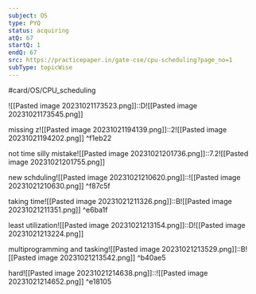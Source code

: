 ```yaml
---
subject: OS
type: PYQ
status: acquiring
atQ: 67
startQ: 1
endQ: 67
src: https://practicepaper.in/gate-cse/cpu-scheduling?page_no=1
subType: topicWise
---
```

#card/OS/CPU_scheduling


![[Pasted image 20231021173523.png]]::D![[Pasted image 20231021173545.png]] <!--SR:!2023-10-27,4,270-->

missing z![[Pasted image 20231021194139.png]]::2![[Pasted image 20231021194202.png]] ^f1eb22

not time silly mistake![[Pasted image 20231021201736.png]]::7.2![[Pasted image 20231021201755.png]]

new schduling![[Pasted image 20231021210620.png]]::![[Pasted image 20231021210630.png]] ^f87c5f

taking time![[Pasted image 20231021211326.png]]::B![[Pasted image 20231021211351.png]] ^e6ba1f

least utilization![[Pasted image 20231021213154.png]]::D![[Pasted image 20231021213224.png]]

multiprogramming and tasking![[Pasted image 20231021213529.png]]::B![[Pasted image 20231021213542.png]] ^b40ae5 <!--SR:!2023-10-26,3,250-->

hard![[Pasted image 20231021214638.png]]::![[Pasted image 20231021214652.png]] ^e18105